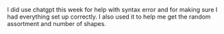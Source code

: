 I did use chatgpt this week for help with syntax error and for making sure I had everything set up correctly. I also used it to help me get the random assortment and number of shapes. 